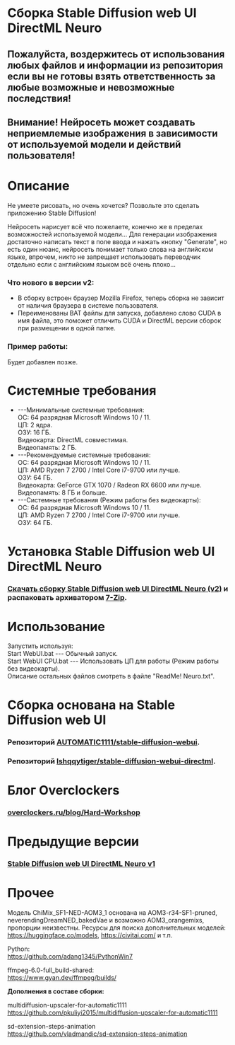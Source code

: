 # Сборка Stable Diffusion web UI DirectML Neuro
## Пожалуйста, воздержитесь от использования любых файлов и информации из репозитория если вы не готовы взять ответственность за любые возможные и невозможные последствия!
## Внимание! Нейросеть может создавать неприемлемые изображения в зависимости от используемой модели и действий пользователя!
# Описание
Не умеете рисовать, но очень хочется? Позвольте это сделать приложению Stable Diffusion!

Нейросеть нарисует всё что пожелаете, конечно же в пределах возможностей используемой модели... Для генерации изображения достаточно написать текст в поле ввода и нажать кнопку "Generate", но есть один нюанс, нейросеть понимает только слова на английском языке, впрочем, никто не запрещает использовать переводчик отдельно если с английским языком всё очень плохо...

### Что нового в версии v2:
- В сборку встроен браузер Mozilla Firefox, теперь сборка не зависит от наличия браузера в системе пользователя.
- Переименованы BAT файлы для запуска, добавлено слово CUDA в имя файла, это поможет отличить CUDA и DirectML версии сборок при размещении в одной папке.

### Пример работы:
Будет добавлен позже.

# Системные требования
- ---Минимальные системные требования:\
ОС: 64 разрядная Microsoft Windows 10 / 11.\
ЦП: 2 ядра.\
ОЗУ: 16 ГБ.\
Видеокарта: DirectML совместимая.\
Видеопамять: 2 ГБ.
- ---Рекомендуемые системные требования:\
ОС: 64 разрядная Microsoft Windows 10 / 11.\
ЦП: AMD Ryzen 7 2700 / Intel Core i7-9700 или лучше.\
ОЗУ: 64 ГБ.\
Видеокарта: GeForce GTX 1070 / Radeon RX 6600 или лучше.\
Видеопамять: 8 ГБ и больше.
- ---Системные требования (Режим работы без видеокарты):\
ОС: 64 разрядная Microsoft Windows 10 / 11.\
ЦП: AMD Ryzen 7 2700 / Intel Core i7-9700 или лучше.\
ОЗУ: 64 ГБ.
# Установка Stable Diffusion web UI DirectML Neuro
### [Скачать сборку Stable Diffusion web UI DirectML Neuro (v2)](https://github.com/Shedou/Neuro/releases/tag/SD_WEBUI_DML_v2) и распаковать архиватором [7-Zip](https://7-zip.org/).
# Использование
Запустить используя:\
Start WebUI.bat --- Обычный запуск.\
Start WebUI CPU.bat --- Использовать ЦП для работы (Режим работы без видеокарты).\
Описание остальных файлов смотреть в файле "ReadMe! Neuro.txt".
# Сборка основана на Stable Diffusion web UI
### Репозиторий [AUTOMATIC1111/stable-diffusion-webui](https://github.com/AUTOMATIC1111/stable-diffusion-webui).
### Репозиторий [lshqqytiger/stable-diffusion-webui-directml](https://github.com/lshqqytiger/stable-diffusion-webui-directml).
# Блог Overclockers
### [overclockers.ru/blog/Hard-Workshop](https://overclockers.ru/blog/Hard-Workshop)
# Предыдущие версии
### [Stable Diffusion web UI DirectML Neuro v1](https://github.com/Shedou/Neuro/releases/tag/SD_WEBUI_DML_v1)
# Прочее
Модель ChiMix_SF1-NED-AOM3_1 основана на AOM3-r34-SF1-pruned, neverendingDreamNED_bakedVae и возможно AOM3_orangemixs, пропорции неизвестны.
Ресурсы для поиска дополнительных моделей: https://huggingface.co/models, https://civitai.com/ и т.п.

Python:\
https://github.com/adang1345/PythonWin7

ffmpeg-6.0-full_build-shared:\
https://www.gyan.dev/ffmpeg/builds/

**Дополнения в составе сборки:**

multidiffusion-upscaler-for-automatic1111\
https://github.com/pkuliyi2015/multidiffusion-upscaler-for-automatic1111

sd-extension-steps-animation\
https://github.com/vladmandic/sd-extension-steps-animation
